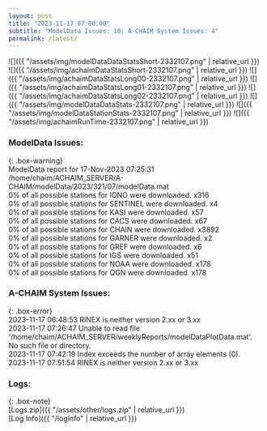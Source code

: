 ```yaml
---
layout: post
title: "2023-11-17 07:00:00"
subtitle: "ModelData Issues: 10; A-CHAIM System Issues: 4"
permalink: /latest/
---
```


![]({{ "/assets/img/modelDataDataStatsShort-2332107.png" | relative_url }})
![]({{ "/assets/img/achaimDataStatsShort-2332107.png" | relative_url }})
![]({{ "/assets/img/achaimDataStatsLong00-2332107.png" | relative_url }})
![]({{ "/assets/img/achaimDataStatsLong01-2332107.png" | relative_url }})
![]({{ "/assets/img/achaimDataStatsLong02-2332107.png" | relative_url }})
![]({{ "/assets/img/modelDataDataStats-2332107.png" | relative_url }})
![]({{ "/assets/img/modelDataStationStats-2332107.png" | relative_url }})
![]({{ "/assets/img/achaimRunTime-2332107.png" | relative_url }})


### ModelData Issues:  
  
{: .box-warning}  
 ModelData report for 17-Nov-2023 07:25:31   
 /home/chaim/ACHAIM_SERVER/A-CHAIM/modelData/2023/321/07/modelData.mat   
 0% of all possible stations for IONO were downloaded. x316   
 0% of all possible stations for SENTINEL were downloaded. x4   
 0% of all possible stations for KASI were downloaded. x57   
 0% of all possible stations for CACS were downloaded. x67   
 0% of all possible stations for CHAIN were downloaded. x3892   
 0% of all possible stations for GARNER were downloaded. x2   
 0% of all possible stations for GREF were downloaded. x6   
 0% of all possible stations for IGS were downloaded. x51   
 0% of all possible stations for NOAA were downloaded. x178   
 0% of all possible stations for QGN were downloaded. x178   
  
### A-CHAIM System Issues:  
  
{: .box-error}  
2023-11-17 06:48:53 RINEX is neither version 2.xx or 3.xx  
2023-11-17 07:26:47 Unable to read file '/home/chaim/ACHAIM_SERVER/weeklyReports/modelDataPlotData.mat'. No such file or directory.  
2023-11-17 07:42:19 Index exceeds the number of array elements (0).  
2023-11-17 07:51:54 RINEX is neither version 2.xx or 3.xx  

### Logs:  
  
{: .box-note}  
[Logs.zip]({{ "/assets/other/logs.zip" | relative_url }})  
[Log Info]({{ "/logInfo" | relative_url }})  
